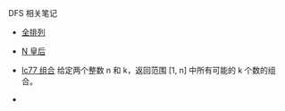 DFS 相关笔记

- [全排列](https://www.acwing.com/activity/content/problem/content/905/)
- [N 皇后]()


- [lc77 组合](https://leetcode-cn.com/problems/combinations/) 给定两个整数 n 和 k，返回范围 [1, n] 中所有可能的 k 个数的组合。
- 